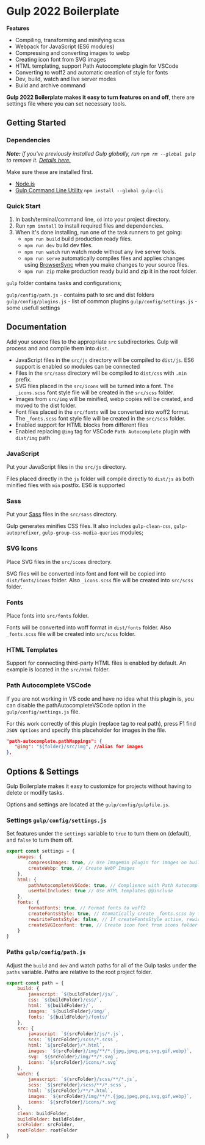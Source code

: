 # Gulp 2022 Boilerplate

**Features**

- Compiling, transforming and minifying scss
- Webpack for JavaScript (ES6 modules)
- Compressing and converting images to webp
- Creating icon font from SVG images
- HTML templating, support Path Autocomplete plugin for VSCode
- Converting to woff2 and automatic creation of style for fonts
- Dev, build, watch and live server modes
- Build and archive command

**Gulp 2022 Boilerplate makes it easy to turn features on and off**, there are settings file where you can set necessary tools.

## Getting Started

### Dependencies

*__Note:__ if you've previously installed Gulp globally, run `npm rm --global gulp` to remove it. [Details here.](https://medium.com/gulpjs/gulp-sips-command-line-interface-e53411d4467)*

Make sure these are installed first.

- [Node.js](http://nodejs.org)
- [Gulp Command Line Utility](http://gulpjs.com) `npm install --global gulp-cli`

### Quick Start

1. In bash/terminal/command line, `cd` into your project directory.
2. Run `npm install` to install required files and dependencies.
3. When it's done installing, run one of the task runners to get going:
	- `npm run build` build production ready files.
	- `npm run dev` build dev files.
	- `npm run watch` run watch mode without any live server tools.
	- `npm run serve` automatically compiles files and applies changes using [BrowserSync](https://browsersync.io/) when you make changes to your source files.
	- `npm run zip` make production ready build and zip it in the root folder.

`gulp` folder contains tasks and configurations;

`gulp/config/path.js` - contains path to src and dist folders
`gulp/config/plugins.js` - list of common plugins
`gulp/config/settings.js` - some usefull settings

## Documentation

Add your source files to the appropriate `src` subdirectories. Gulp will process and and compile them into `dist`.

- JavaScript files in the `src/js` directory will be compiled to `dist/js`. ES6 support is enabled so modules can be connected
- Files in the `src/sass` directory will be compiled to `dist/css` with `.min` prefix.
- SVG files placed in the `src/icons` will be turned into a font. The `_icons.scss` font style file will be created in the `src/scss` folder.
- Images from `src/img` will be minified, webp copies will be created, and moved to the dist folder.
- Font files placed in the `src/fonts` will be converted into woff2 format. The `_fonts.scss` font style file will be created in the `src/scss` folder.
- Enabled support for HTML blocks from different files
- Enabled replacing `@img` tag for VSCode `Path Autocomplete` plugin with `dist/img` path

### JavaScript

Put your JavaScript files in the `src/js` directory.

Files placed directly in the `js` folder will compile directly to `dist/js` as both minified files with `min` postfix. ES6 is supported

### Sass

Put your [Sass](https://sass-lang.com/) files in the `src/sass` directory.

Gulp generates minifies CSS files. It also includes `gulp-clean-css`, `gulp-autoprefixer`, `gulp-group-css-media-queries` modules;

### SVG Icons

Place SVG files in the `src/icons` directory.

SVG files will be converted into font and font will be copied into `dist/fonts/icons` folder. Also `_icons.scss` file will be created into `src/scss` folder. 

### Fonts

Place fonts into `src/fonts` folder.

Fonts will be converted into woff format in `dist/fonts` folder. Also `_fonts.scss` file will be created into `src/scss` folder. 

### HTML Templates 

Support for connecting third-party HTML files is enabled by default. An example is located in the `src/html` folder.


### Path Autocomplete VSCode

If you are not working in VS code and have no idea what this plugin is, you can disable the pathAutocompleteVSCode option in the `gulp/config/settings.js` file.

For this work correctly of this plugin (replace tag to real path), press F1 find `JSON Options` and specify this placeholder for images in the file.

```json
"path-autocomplete.pathMappings": {
   "@img": "${folder}/src/img", //alias for images
},
```
## Options & Settings

Gulp Boilerplate makes it easy to customize for projects without having to delete or modify tasks.

Options and settings are located at the `gulp/config/gulpfile.js`.

### Settings `gulp/config/settings.js`

Set features under the `settings` variable to `true` to turn them on (default), and `false` to turn them off.

```js
export const settings = {
    images: {
        compressImages: true, // Use Imagemin plugin for images on build
        createWebp: true, // Create WebP Images
    },
    html: {
        pathAutocompleteVSCode: true, // Complience with Path Autocomplete VSCode plugin (replace @img syntax)
        useHtmlIncludes: true // Use HTML templates @@include
    },
    fonts: {
        formatFonts: true, // Format fonts to woff2
        createFontsStyle: true, // Atomatically create _fonts.scss by fonts folder
        rewiriteFontsStyle: false, // If createFontsStyle active, rewirite existing _fonts.scss file
        createSVGIconfont: true, // Create icon font from icons folder
    }
}
```
 
### Paths `gulp/config/path.js`


Adjust the `build` and `dev` and watch paths for all of the Gulp tasks under the `paths` variable. Paths are relative to the root project folder.

```js
export const path = {
    build: {
        javascript: `${buildFolder}/js/`,
        css: `${buildFolder}/css/`,
        html: `${buildFolder}/`,
        images: `${buildFolder}/img/`,
        fonts: `${buildFolder}/fonts/`
    },
    src: {
        javascript: `${srcFolder}/js/*.js`,
        scss: `${srcFolder}/scss/*.scss`,
        html: `${srcFolder}/*.html`,
        images: `${srcFolder}/img/**/*.{jpg,jpeg,png,svg,gif,webp}`,
        svg: `${srcFolder}/img/**/*.svg`,
        icons: `${srcFolder}/icons/*.svg`
    },
    watch: {
        javascript: `${srcFolder}/scss/**/*.js`,
        scss: `${srcFolder}/scss/**/*.scss`,
        html: `${srcFolder}/**/*.html`,
        images: `${srcFolder}/img/**/*.{jpg,jpeg,png,svg,gif,webp}`,
        icons: `${srcFolder}/icons/*.svg`
    },
    clean: buildFolder,
    buildFolder: buildFolder,
    srcFolder: srcFolder,
    rootFolder: rootFolder
}
```
